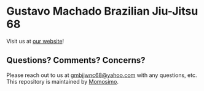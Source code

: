 # Gustavo Machado Brazilian Jiu-Jitsu 68

Visit us at [our website](www.gmbjjwnc68.com)!

## Questions? Comments? Concerns?

Please reach out to us at gmbjjwnc68@yahoo.com with any questions, etc. This repository is maintained by [Momosimo](https://github.com/Momosimo).
